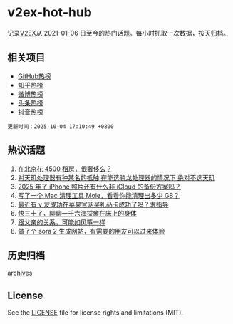 # v2ex-hot-hub

 记录[V2EX](https://www.v2ex.com/)从 2021-01-06 日至今的热门话题。每小时抓取一次数据，按天[归档](archives)。
 
 ## 相关项目

- [GitHub热榜](https://github.com/lonnyzhang423/github-hot-hub)
- [知乎热榜](https://github.com/lonnyzhang423/zhihu-hot-hub)
- [微博热榜](https://github.com/lonnyzhang423/weibo-hot-hub)
- [头条热榜](https://github.com/lonnyzhang423/toutiao-hot-hub)
- [抖音热榜](https://github.com/lonnyzhang423/douyin-hot-hub)


 `更新时间：2025-10-04 17:10:49 +0800`

## 热议话题

1. [在北京花 4500 租房，很奢侈么？](https://www.v2ex.com/t/1163297)
1. [对天玑处理器有种某名的抵触,在能选骁龙处理器的情况下 绝对不选天玑](https://www.v2ex.com/t/1163309)
1. [2025 年了 iPhone 照片还有什么非 iCloud 的备份方案吗？](https://www.v2ex.com/t/1163301)
1. [写了一个 Mac 清理工具 Mole，看看你能清理出多少 GB？](https://www.v2ex.com/t/1163304)
1. [最近有 v 友成功在苹果官网买礼品卡成功了吗？求指导](https://www.v2ex.com/t/1163295)
1. [快三十了，聊聊一千六海拔瘫在床上的身体](https://www.v2ex.com/t/1163292)
1. [跟父亲的关系，可能如风筝一样](https://www.v2ex.com/t/1163258)
1. [做了个 sora 2 生成网站，有需要的朋友可以过来体验](https://www.v2ex.com/t/1163283)

## 历史归档

[archives](archives)

## License

See the [LICENSE](LICENSE) file for license rights and limitations (MIT).
